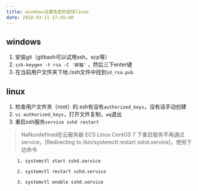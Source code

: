 ```yaml
---
title: windows设置免密码登陆linux
date: 2018-03-11 17:45:48
---
```

## windows
1. 安装git（gitbash可以试用ssh，scp等）
2. `ssh-keygen -t rsa -C '邮箱'` ，然后三下enter键
3. 在当前用户文件夹下地./ssh文件中找到`id_rsa.pub`

## linux
1. 检查用户文件夹（root）的.ssh有没有`authorized_keys`，没有话手动创建
2. `vi authorized_keys`，打开文件复制，`wq`退出
3. 重启ssh服务`service sshd restart`

> NaNundefined在云服务器 ECS Linux CentOS 7 下重启服务不再通过 service，[Redirecting to /bin/systemctl restart sshd.service]，使用下边命令  


```
    1. systemctl start sshd.service
   
    2. systemctl restart sshd.service
    
    3. systemctl enable sshd.service
```

  